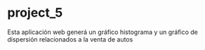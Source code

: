 # project_5

Esta aplicación web generá un gráfico histograma y un gráfico de dispersión relacionados a la venta de autos

